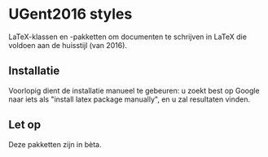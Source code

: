 # UGent2016 styles

LaTeX-klassen en -pakketten om documenten te schrijven in LaTeX die voldoen aan de huisstijl (van 2016).

## Installatie

Voorlopig dient de installatie manueel te gebeuren: u zoekt best op Google naar iets als "install latex package manually", en u zal resultaten vinden.


## Let op

Deze pakketten zijn in bèta.